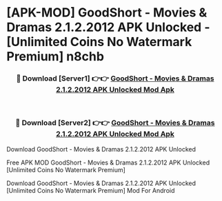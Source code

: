# [APK-MOD] GoodShort - Movies & Dramas 2.1.2.2012 APK Unlocked - [Unlimited Coins No Watermark Premium] n8chb



<div align="center">
<h3>🔴 Download [Server1] 👉👉 <a href="https://momento.my/?title=GoodShort_-_Movies_&_Dramas_2.1.2.2012_APK_Unlocked">GoodShort - Movies & Dramas 2.1.2.2012 APK Unlocked Mod Apk</a></h3><br>

<h3>🔴 Download [Server2] 👉👉 <a href="https://momento.my/?title=GoodShort_-_Movies_&_Dramas_2.1.2.2012_APK_Unlocked">GoodShort - Movies & Dramas 2.1.2.2012 APK Unlocked Mod Apk</a></h3>
</div>



Download GoodShort - Movies & Dramas 2.1.2.2012 APK Unlocked 

Free APK MOD GoodShort - Movies & Dramas 2.1.2.2012 APK Unlocked [Unlimited Coins No Watermark Premium]

Download GoodShort - Movies & Dramas 2.1.2.2012 APK Unlocked [Unlimited Coins No Watermark Premium] Mod For Android
